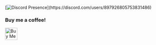 [![Discord Presence]([https://lanyard.cnrad.dev/api/897926805753831486](https://lanyard.cnrad.dev/api/897926805753831486?showDisplayName=true&idleMessage=On%20a%20well%20deserved%20vacation!))](https://discord.com/users/897926805753831486)

<h3>Buy me a coffee!</h3>
<a href='https://ko-fi.com/X8X3NE426' target='_blank'><img height='40' style='border:0px;height:40px;' src='https://storage.ko-fi.com/cdn/brandasset/kofi_s_tag_white.png?_gl=1*d09c1q*_ga*MTAxMzU4MTI4Ni4xNjg5ODQ1MzA0*_ga_M13FZ7VQ2C*MTY4OTg0NTMwNC4xLjEuMTY4OTg1MTY3NS4xNi4wLjA.' border='0' alt='Buy Me a Coffee!!' /></a>
